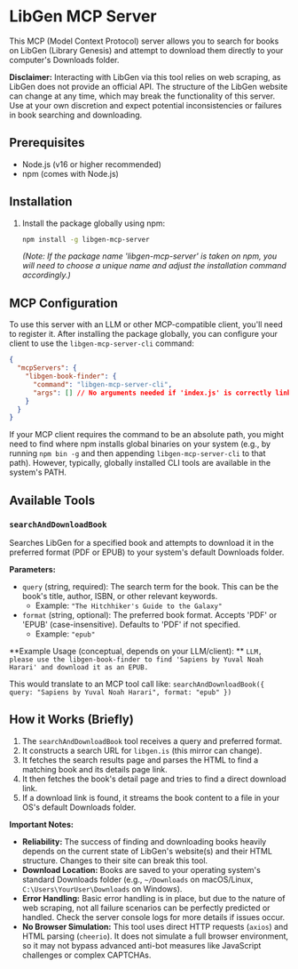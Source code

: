 # LibGen MCP Server

This MCP (Model Context Protocol) server allows you to search for books on LibGen (Library Genesis) and attempt to download them directly to your computer's Downloads folder.

**Disclaimer:** Interacting with LibGen via this tool relies on web scraping, as LibGen does not provide an official API. The structure of the LibGen website can change at any time, which may break the functionality of this server. Use at your own discretion and expect potential inconsistencies or failures in book searching and downloading.

## Prerequisites

*   Node.js (v16 or higher recommended)
*   npm (comes with Node.js)

## Installation

1.  Install the package globally using npm:

    ```bash
    npm install -g libgen-mcp-server
    ```
    *(Note: If the package name 'libgen-mcp-server' is taken on npm, you will need to choose a unique name and adjust the installation command accordingly.)*

## MCP Configuration

To use this server with an LLM or other MCP-compatible client, you'll need to register it. After installing the package globally, you can configure your client to use the `libgen-mcp-server-cli` command:

```json
{
  "mcpServers": {
    "libgen-book-finder": {
      "command": "libgen-mcp-server-cli",
      "args": [] // No arguments needed if 'index.js' is correctly linked via 'bin'
    }
  }
}
```

If your MCP client requires the command to be an absolute path, you might need to find where npm installs global binaries on your system (e.g., by running `npm bin -g` and then appending `libgen-mcp-server-cli` to that path). However, typically, globally installed CLI tools are available in the system's PATH.

## Available Tools

### `searchAndDownloadBook`

Searches LibGen for a specified book and attempts to download it in the preferred format (PDF or EPUB) to your system's default Downloads folder.

**Parameters:**

*   `query` (string, required): The search term for the book. This can be the book's title, author, ISBN, or other relevant keywords.
    *   Example: `"The Hitchhiker's Guide to the Galaxy"`
*   `format` (string, optional): The preferred book format. Accepts 'PDF' or 'EPUB' (case-insensitive). Defaults to 'PDF' if not specified.
    *   Example: `"epub"`

**Example Usage (conceptual, depends on your LLM/client):
**
`LLM, please use the libgen-book-finder to find 'Sapiens by Yuval Noah Harari' and download it as an EPUB.`

This would translate to an MCP tool call like:
`searchAndDownloadBook({ query: "Sapiens by Yuval Noah Harari", format: "epub" })`

## How it Works (Briefly)

1.  The `searchAndDownloadBook` tool receives a query and preferred format.
2.  It constructs a search URL for `libgen.is` (this mirror can change).
3.  It fetches the search results page and parses the HTML to find a matching book and its details page link.
4.  It then fetches the book's detail page and tries to find a direct download link.
5.  If a download link is found, it streams the book content to a file in your OS's default Downloads folder.

**Important Notes:**

*   **Reliability:** The success of finding and downloading books heavily depends on the current state of LibGen's website(s) and their HTML structure. Changes to their site can break this tool.
*   **Download Location:** Books are saved to your operating system's standard Downloads folder (e.g., `~/Downloads` on macOS/Linux, `C:\Users\YourUser\Downloads` on Windows).
*   **Error Handling:** Basic error handling is in place, but due to the nature of web scraping, not all failure scenarios can be perfectly predicted or handled. Check the server console logs for more details if issues occur.
*   **No Browser Simulation:** This tool uses direct HTTP requests (`axios`) and HTML parsing (`cheerio`). It does not simulate a full browser environment, so it may not bypass advanced anti-bot measures like JavaScript challenges or complex CAPTCHAs.
